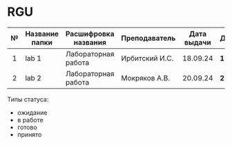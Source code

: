 # RGU

| № | Название папки | Расшифровка названия | Преподаватель | Дата выдачи | Дедлайн | Статус |
| :---: | --- | --- | --- | --- | --- | --- |
| 1 |lab 1 | Лабораторная работа | Ирбитский И.С. | 18.09.24 | **16.10.24** | в работе |
| 2 |lab 2 | Лабораторная работа | Мокряков А.В.  | 20.09.24 | **27.09.24** | готово   |


Типы статуса:
- ожидание
- в работе
- готово
- принято